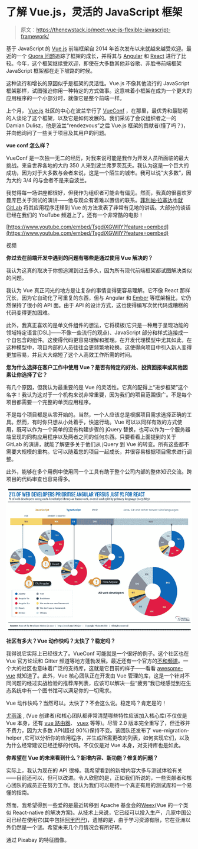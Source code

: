 # 了解 Vue.js，灵活的 JavaScript 框架

> 原文：<https://thenewstack.io/meet-vue-js-flexible-javascript-framework/>

基于 JavaScript 的 [Vue.js](https://vuejs.org/) 前端框架自 2014 年首次发布以来就越来越受欢迎。最近的一个 [Quora 问题](https://www.quora.com/How-popular-is-VueJS-in-the-industry)追踪了框架的成长，并将其与 [Angular](https://angularjs.org/) 和 [React](https://facebook.github.io/react/) 进行了比较。今年，这个框架继续受欢迎，即使在大多数其他非谷歌、非脸书前端框架 JavaScript 框架都在走下坡路的时候。

这种流行和增长的原因似乎是框架的灵活性。Vue.js 不像其他流行的 JavaScript 框架那样，试图强迫你用一种特定的方式做事。这意味着小框架在成为一个更大的应用程序的一个小部分时，就像它是整个前端一样。

上个月， [Vue.js](https://github.com/vuejs/vue) 社区的中心在波兰举行了 [VueConf](https://conf.vuejs.org/) ，在那里，最优秀和最聪明的人谈论了这个框架，以及它是如何发展的。我们采访了会议组织者之一的 Damian Dulisz，他是波兰“rendezvous”之后 Vue.js 框架的贡献者(懂了吗？)，并向他询问了一些关于项目及其用户的问题。

**vue conf 怎么样？**

VueConf 是一次独一无二的经历，对我来说可能是我作为开发人员所面临的最大挑战。来自世界各地的大约 350 人来到波兰弗罗茨瓦夫。我认为这是一个巨大的成功，因为对于大多数与会者来说，这是一个陌生的城市。我可以说“大多数”，因为大约 3/4 的与会者不是来自波兰。

我觉得每一场讲座都很好，但我作为组织者可能会有偏见。然而，我真的很喜欢罗曼库巴关于测试的演讲——他与观众有着难以置信的联系。[菲利帕·拉塞达](https://twitter.com/filipalacerda)也[就 GitLab](https://www.youtube.com/watch?v=-69tKcl1oTE) 将其应用程序迁移到 Vue 的方法发表了非常有见地的讲话。大部分的谈话已经在我们的 YouTube 频道上了。还有一个非常酷的电影！

[https://www.youtube.com/embed/TsgdiXGWlIY?feature=oembed](https://www.youtube.com/embed/TsgdiXGWlIY?feature=oembed)

视频

**你过去在前端开发中遇到的问题有哪些是通过使用 Vue 解决的？**

我认为这真的取决于你想追溯到过去多久，因为所有现代前端框架都试图解决类似的问题。

我认为 Vue 真正闪光的地方是让复杂的事情变得更容易理解。它不像 React 那样冗长，因为它自动化了可重复的东西，但与 Angular 和 [Ember](https://www.emberjs.com/) 等框架相比，它仍然保持了很小的 API 面。由于 API 的设计方式，这也使得编写次优代码或糟糕的代码变得更加困难。

此外，我真正喜欢的是单文件组件的想法，它将模板(它只是一种用于呈现功能的领域特定语言[DSL]——不像一些流行的观点)、JavaScript 部分和样式连接成一个自包含的组件。这使得代码更容易理解和推理。在开发代理模型中尤其如此，在这种模型中，项目内部的人员往往会更频繁地轮换。这使得向项目中引入新人变得更加容易，并且大大缩短了这个人高效工作所需的时间。

**您为什么选择在客户工作中使用 Vue？是否有特定的好处、投资回报率或其他因素让你选择了它？**

有几个原因，但我认为最重要的是 Vue 的灵活性。它真的配得上“进步框架”这个名字！我认为这对于一个机构来说非常重要，因为我们的项目范围很广。不是每个项目都需要一个完整的单页应用程序。

不是每个项目都是从零开始的。当然，一个人应该总是根据项目需求选择正确的工具。然而，有时你只想从小处着手，快速行动。Vue 可以以同样有效的方式使用，既可以作为一个简单的没有构建步骤的 jQuery 替换，也可以作为一个服务器端呈现的同构应用程序以及两者之间的任何东西。只要看看上面提到的关于 GitLab 的演讲，就能了解更多关于他们从 jQuery 到 Vue 的转变。所有这些都不需要大规模的重构。它可以随着您的项目一起成长，并很容易根据项目需求进行调整。

此外，能够在多个用例中使用同一个工具有助于整个公司内部的整体知识交流。跨项目的代码审查也容易得多。

[![](img/9e54f24355071a76072b5c0290039513.png)](https://medium.com/@LawrenceHecht/react-vs-angular-take-2-7d0cdac793e2)

**社区有多大？Vue 动作快吗？太快了？稳定吗？**

我得说它实际上已经很大了。VueConf 可能就是一个很好的例子。这个社区也在 Vue 官方论坛和 Gitter 频道等地方蓬勃发展。最近还有一个官方的[不和频道](https://discord.me/)。一个大的社区也意味着广泛的支持库，这就是它目前的样子——看看 [awesome-vue](https://github.com/vuejs/awesome-vue) 就知道了。此外，Vue 核心团队正在开发由 Vue 管理的库，这是一个针对不同问题的经过实战检验的推荐库列表，应该可以解决一些“疲劳”我已经感觉到在生态系统中有一个图书馆可以满足你的一切需求。

Vue 动作快吗？当然可以。太快了？不会这么说。稳定吗？肯定是的！

[尤雨溪](http://evanyou.me/) , (Vue 创建者)和核心团队都非常清楚哪些特性应该加入核心库(不仅仅是 Vue 本身，还有 [vue 路由器](https://router.vuejs.org/en/)、 [vuex](https://github.com/vuejs/vuex) 等等)。尽管 2.0 版本完全重写了，但迁移并不费力，因为大多数 API(超过 90%)保持不变。该团队还发布了 vue-migration-helper ,它可以分析你的应用程序，并生成所需更改的列表，如何实现它们，以及为什么经常建议已经迁移的代码。不仅仅是对 Vue 本身，对支持库也是如此。

**你希望在 Vue 的未来看到什么？新增内容、新功能？修复的问题？**

实际上，我认为现在的 API 很棒。我希望看到的新增内容大多与测试体验有关——目前还可以，但可以改进。令人欣慰的是，正如我们所说的，一些贡献者和核心团队的成员正在努力工作。我认为我们可以期待一个真正有用的测试库和一个易懂的指南。

然而，我希望得到一些爱的是最近转移到 Apache 基金会的[Weex](https://weex.incubator.apache.org/)(Vue 的一个类似 React-native 的解决方案)。从技术上来说，它已经可以投入生产，几家中国公司已经在使用它(其中包括[阿里巴巴](https://www.alibaba.com/))，遗憾的是，由于学习资源有限，它在亚洲以外仍然是一个谜。希望未来几个月情况会有所好转。

通过 Pixabay 的特征图像。

<svg xmlns:xlink="http://www.w3.org/1999/xlink" viewBox="0 0 68 31" version="1.1"><title>Group</title> <desc>Created with Sketch.</desc></svg>